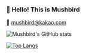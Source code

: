 <!--![header](https://capsule-render.vercel.app/api?type=Waving&color=gradient&height=200&section=header&text=Beak%20Seung%20Han&fontSize=90&animation=twinkling&")-->

### 🥯 Hello! This is Mushbird

💌 mushbird@kakao.com

<!--[![Velog's GitHub stats](https://velog-readme-stats.vercel.app/api?name=hemb1_9&tag=JavaScript)](https://velog.io/@hemb1_9)-->

![Mushbird's GitHub stats](https://github-readme-stats.vercel.app/api?username=mushbird&theme=dracula&show_icons=true)

[![Top Langs](https://github-readme-stats.vercel.app/api/top-langs/?username=mushbird&layout=compact&theme=dracula&langs_count=4)](https://github.com/anuraghazra/github-readme-stats)

<!--
**Mushbird/mushbird** is a ✨ _special_ ✨ repository because its `README.md` (this file) appears on your GitHub profile.

Here are some ideas to get you started:

- 🔭 I’m currently working on ...
- 🌱 I’m currently learning ...
- 👯 I’m looking to collaborate on ...
- 🤔 I’m looking for help with ...
- 💬 Ask me about ...
- 📫 How to reach me: ...
- 😄 Pronouns: ...
- 👋 Hi there: ...
- ⚡ Fun fact: ...
-->
